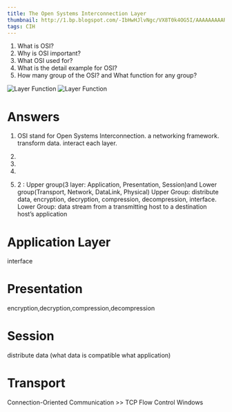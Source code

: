 ```yaml
---
title: The Open Systems Interconnection Layer
thumbnail: http://1.bp.blogspot.com/-IbHwHJlvNgc/VX8T0k4OG5I/AAAAAAAAARY/dULBsO346yI/s1600/OSI.jpg
tags: CIH
---
```

1. What is OSI?
2. Why is OSI important?
3. What OSI used for?
4. What is the detail example for OSI?
5. How many group of the OSI? and  What function for any group?

![Layer Function](http://1.bp.blogspot.com/-IbHwHJlvNgc/VX8T0k4OG5I/AAAAAAAAARY/dULBsO346yI/s1600/OSI.jpg)
![Layer Function](/images/layer_function.png)


# Answers
1. OSI stand for Open Systems Interconnection. a networking framework. transform data. interact each layer.

2.
3.
4.
5. 2 : Upper group(3 layer: Application, Presentation, Session)and Lower group(Transport, Network, DataLink, Physical)
Upper Group: distribute data, encryption, decryption, compression, decompression, interface.
Lower Group: data stream from a transmitting host to a destination host’s application
# Application Layer
  interface
# Presentation
  encryption,decryption,compression,decompression
# Session
  distribute data (what data is compatible what application)
# Transport
  Connection-Oriented Communication >>  TCP
  Flow Control
  Windows
